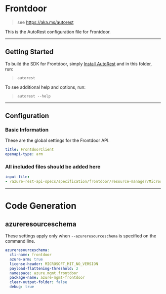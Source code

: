 # Frontdoor

> see https://aka.ms/autorest

This is the AutoRest configuration file for Frontdoor.

---

## Getting Started

To build the SDK for Frontdoor, simply [Install AutoRest](https://aka.ms/autorest/install) and in this folder, run:

> `autorest`

To see additional help and options, run:

> `autorest --help`

---

## Configuration

### Basic Information

These are the global settings for the Frontdoor API.

``` yaml
title: FrontdoorClient
openapi-type: arm
```

### All included files should be added here

``` yaml
input-file:
- /azure-rest-api-specs/specification/frontdoor/resource-manager/Microsoft.Network/stable/2019-04-01/frontdoor.json
```

---

# Code Generation

## azureresourceschema

These settings apply only when `--azureresourceschema` is specified on the command line.

``` yaml $(azureresourceschema)
azureresourceschema:
  cli-name: frontdoor
  azure-arm: true
  license-header: MICROSOFT_MIT_NO_VERSION
  payload-flattening-threshold: 2
  namespace: azure.mgmt.frontdoor
  package-name: azure-mgmt-frontdoor
  clear-output-folder: false
  debug: true
```
